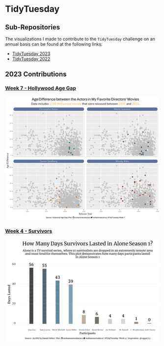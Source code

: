 # TidyTuesday

## Sub-Repositories

The visualizations I made to contribute to the `TidyTuesday` challenge on an annual basis can be found at the following links: 

- [TidyTuesday 2023](2023)
- [TidyTuesday 2022](2022)

## 2023 Contributions

### **[Week 7 - Hollywood Age Gap](2023/Week7-HollywoodAge)**
![Screenshot](2023/Week7-HollywoodAge/hollywood-movies.png)


### **[Week 4 - Survivors](2023/Week4-Survivors)**
![Screenshot](2023/Week4-Survivors/survivors.png)

